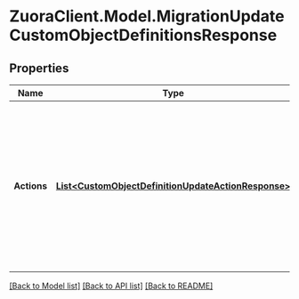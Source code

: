# ZuoraClient.Model.MigrationUpdateCustomObjectDefinitionsResponse

## Properties

Name | Type | Description | Notes
------------ | ------------- | ------------- | -------------
**Actions** | [**List&lt;CustomObjectDefinitionUpdateActionResponse&gt;**](CustomObjectDefinitionUpdateActionResponse.md) | The actions of updating custom object definitions, to be performed as parts of the migration.  Currently only one action per migration is supported. | [optional] 

[[Back to Model list]](../README.md#documentation-for-models) [[Back to API list]](../README.md#documentation-for-api-endpoints) [[Back to README]](../README.md)

